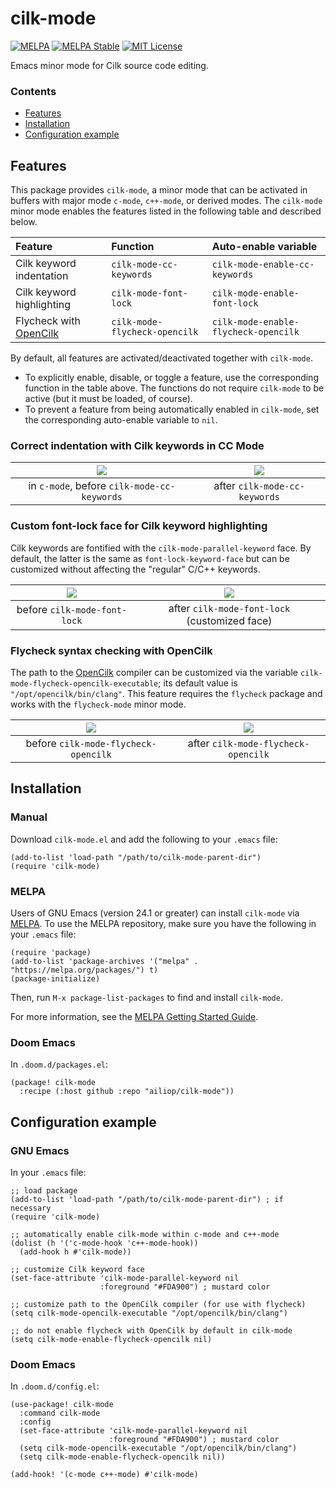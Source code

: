 # cilk-mode

[![MELPA](https://melpa.org/packages/cilk-mode-badge.svg)](https://melpa.org/#/cilk-mode)
[![MELPA Stable](https://stable.melpa.org/packages/cilk-mode-badge.svg)](https://stable.melpa.org/#/cilk-mode)
[![MIT License](https://img.shields.io/badge/License-MIT-yellow.svg)](https://opensource.org/licenses/MIT)

Emacs minor mode for Cilk source code editing.

### Contents

  - [Features](#features)
  - [Installation](#installation)
  - [Configuration example](#configuration-example)


## Features

This package provides `cilk-mode`, a minor mode that can be activated in
buffers with major mode `c-mode`, `c++-mode`, or derived modes. The
`cilk-mode` minor mode enables the features listed in the following
table and described below.

| Feature                            | Function                      | Auto-enable variable                 |
|:-----------------------------------|:------------------------------|:-------------------------------------|
| Cilk keyword indentation           | `cilk-mode-cc-keywords`       | `cilk-mode-enable-cc-keywords`       |
| Cilk keyword highlighting          | `cilk-mode-font-lock`         | `cilk-mode-enable-font-lock`         |
| Flycheck with [OpenCilk][opencilk] | `cilk-mode-flycheck-opencilk` | `cilk-mode-enable-flycheck-opencilk` |

[opencilk]: https://opencilk.org

By default, all features are activated/deactivated together with
`cilk-mode`.

  - To explicitly enable, disable, or toggle a feature, use the
    corresponding function in the table above. The functions do not
    require `cilk-mode` to be active (but it must be loaded, of course).
  - To prevent a feature from being automatically enabled in
    `cilk-mode`, set the corresponding auto-enable variable to `nil`.

### Correct indentation with Cilk keywords in CC Mode

| ![][png-cilk-kwd-indent-off]                | ![][png-cilk-kwd-indent-on]   |
|:-------------------------------------------:|:-----------------------------:|
| in `c-mode`, before `cilk-mode-cc-keywords` | after `cilk-mode-cc-keywords` |

[png-cilk-kwd-indent-off]: screenshots/cilk-mode-example_cc-off_font-off_flycheck-on.png
[png-cilk-kwd-indent-on]: screenshots/cilk-mode-example_cc-on_font-off_flycheck-on.png

### Custom font-lock face for Cilk keyword highlighting

Cilk keywords are fontified with the `cilk-mode-parallel-keyword` face.
By default, the latter is the same as `font-lock-keyword-face` but can
be customized without affecting the "regular" C/C++ keywords.

| ![][png-cilk-kwd-highlight-off] | ![][png-cilk-kwd-highlight-on]                |
|:-------------------------------:|:---------------------------------------------:|
| before `cilk-mode-font-lock`    | after `cilk-mode-font-lock` (customized face) |

[png-cilk-kwd-highlight-off]: screenshots/cilk-mode-example_cc-on_font-off_flycheck-on.png
[png-cilk-kwd-highlight-on]: screenshots/cilk-mode-example_cc-on_font-on_flycheck-on.png

### Flycheck syntax checking with OpenCilk

The path to the [OpenCilk][opencilk] compiler can be customized via the
variable `cilk-mode-flycheck-opencilk-executable`; its default value is
`"/opt/opencilk/bin/clang"`. This feature requires the `flycheck` package and
works with the `flycheck-mode` minor mode.

| ![][png-cilk-flycheck-off]           | ![][png-cilk-flycheck-on]           |
|:------------------------------------:|:-----------------------------------:|
| before `cilk-mode-flycheck-opencilk` | after `cilk-mode-flycheck-opencilk` |

[png-cilk-flycheck-off]: screenshots/cilk-mode-example_cc-on_font-on_flycheck-off.png
[png-cilk-flycheck-on]: screenshots/cilk-mode-example_cc-on_font-on_flycheck-on.png


## Installation

### Manual

Download `cilk-mode.el` and add the following to your `.emacs` file:

``` emacs-lisp
(add-to-list 'load-path "/path/to/cilk-mode-parent-dir")
(require 'cilk-mode)
```

### MELPA

Users of GNU Emacs (version 24.1 or greater) can install `cilk-mode` via
[MELPA](https://melpa.org/#/cilk-mode). To use the MELPA repository, make sure
you have the following in your `.emacs` file:

``` emacs-lisp
(require 'package)
(add-to-list 'package-archives '("melpa" . "https://melpa.org/packages/") t)
(package-initialize)
```

Then, run `M-x package-list-packages` to find and install `cilk-mode`.

For more information, see the [MELPA Getting Started
Guide](https://melpa.org/#/getting-started).

### Doom Emacs

In `.doom.d/packages.el`:

``` emacs-lisp
(package! cilk-mode
  :recipe (:host github :repo "ailiop/cilk-mode"))
```


## Configuration example

### GNU Emacs

In your `.emacs` file:

``` emacs-lisp
;; load package
(add-to-list 'load-path "/path/to/cilk-mode-parent-dir") ; if necessary
(require 'cilk-mode)

;; automatically enable cilk-mode within c-mode and c++-mode
(dolist (h '('c-mode-hook 'c++-mode-hook))
  (add-hook h #'cilk-mode))

;; customize Cilk keyword face
(set-face-attribute 'cilk-mode-parallel-keyword nil
                    :foreground "#FDA900") ; mustard color

;; customize path to the OpenCilk compiler (for use with flycheck)
(setq cilk-mode-opencilk-executable "/opt/opencilk/bin/clang")

;; do not enable flycheck with OpenCilk by default in cilk-mode
(setq cilk-mode-enable-flycheck-opencilk nil)
```

### Doom Emacs

In `.doom.d/config.el`:

``` emacs-lisp
(use-package! cilk-mode
  :command cilk-mode
  :config
  (set-face-attribute 'cilk-mode-parallel-keyword nil
                      :foreground "#FDA900") ; mustard color
  (setq cilk-mode-opencilk-executable "/opt/opencilk/bin/clang")
  (setq cilk-mode-enable-flycheck-opencilk nil))

(add-hook! '(c-mode c++-mode) #'cilk-mode)
```
